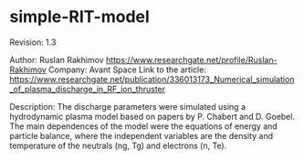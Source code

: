 # simple-RIT-model

Revision: 1.3

Author: Ruslan Rakhimov https://www.researchgate.net/profile/Ruslan-Rakhimov
Company: Avant Space
Link to the article: https://www.researchgate.net/publication/336013173_Numerical_simulation_of_plasma_discharge_in_RF_ion_thruster

Description:
The discharge parameters were simulated using a hydrodynamic plasma model based on papers by P. Chabert and D. Goebel. The main dependences of the model were the equations of energy and particle balance, where the independent variables are the density and temperature of the neutrals (ng, Tg) and electrons (n, Te).
